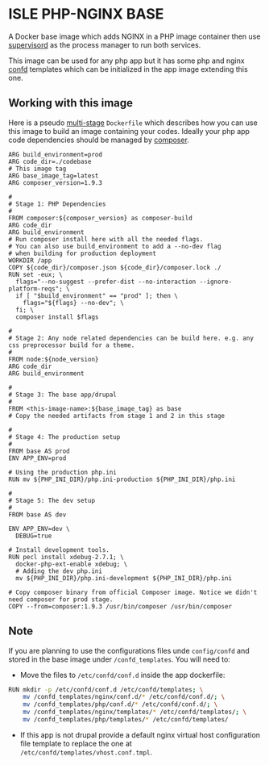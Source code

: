# ISLE PHP-NGINX BASE

A Docker base image which adds NGINX in a PHP image container then use [supervisord](http://supervisord.org/) as the process manager to run both services.

This image can be used for any php app but it has some php and nginx [confd](http://www.confd.io/) templates which can be initialized in the app image extending this one.

## Working with this image

Here is a pseudo [multi-stage](https://docs.docker.com/develop/develop-images/multistage-build/) `Dockerfile` which describes how you can use this image to build an image containing your codes. Ideally your php app code dependencies should be managed by [composer](https://getcomposer.org/).

```
ARG build_environment=prod
ARG code_dir=./codebase
# This image tag
ARG base_image_tag=latest
ARG composer_version=1.9.3

#
# Stage 1: PHP Dependencies
#
FROM composer:${composer_version} as composer-build
ARG code_dir
ARG build_environment
# Run composer install here with all the needed flags.
# You can also use build_environment to add a --no-dev flag
# when building for production deployment
WORKDIR /app
COPY ${code_dir}/composer.json ${code_dir}/composer.lock ./
RUN set -eux; \
  flags="--no-suggest --prefer-dist --no-interaction --ignore-platform-reqs"; \
  if [ "$build_environment" == "prod" ]; then \
    flags="${flags} --no-dev"; \
  fi; \
  composer install $flags

#
# Stage 2: Any node related dependencies can be build here. e.g. any css preprocessor build for a theme.
#
FROM node:${node_version}
ARG code_dir
ARG build_environment

#
# Stage 3: The base app/drupal
#
FROM <this-image-name>:${base_image_tag} as base
# Copy the needed artifacts from stage 1 and 2 in this stage

#
# Stage 4: The production setup
#
FROM base AS prod
ENV APP_ENV=prod

# Using the production php.ini
RUN mv ${PHP_INI_DIR}/php.ini-production ${PHP_INI_DIR}/php.ini

#
# Stage 5: The dev setup
#
FROM base AS dev

ENV APP_ENV=dev \
  DEBUG=true

# Install development tools.
RUN pecl install xdebug-2.7.1; \
  docker-php-ext-enable xdebug; \
  # Adding the dev php.ini
  mv ${PHP_INI_DIR}/php.ini-development ${PHP_INI_DIR}/php.ini

# Copy composer binary from official Composer image. Notice we didn't need composer for prod stage.
COPY --from=composer:1.9.3 /usr/bin/composer /usr/bin/composer
```

## Note

If you are planning to use the configurations files unde `config/confd` and stored in the base image under `/confd_templates`. You will need to:

- Move the files to `/etc/confd/conf.d` inside the app dockerfile:

```bash
RUN mkdir -p /etc/confd/conf.d /etc/confd/templates; \
    mv /confd_templates/nginx/conf.d/* /etc/confd/conf.d/; \
    mv /confd_templates/php/conf.d/* /etc/confd/conf.d/; \
    mv /confd_templates/nginx/templates/* /etc/confd/templates/; \
    mv /confd_templates/php/templates/* /etc/confd/templates/
```

- If this app is not drupal provide a default nginx virtual host configuration file template to replace the one at `/etc/confd/templates/vhost.conf.tmpl`.
